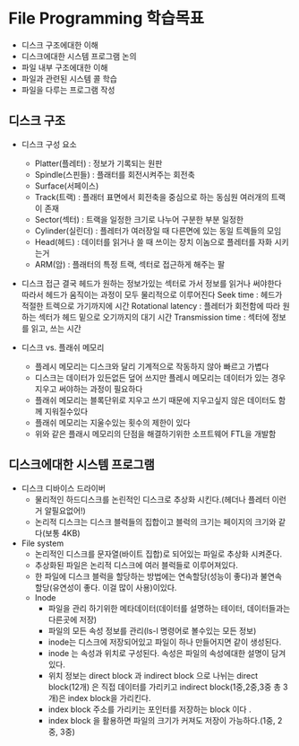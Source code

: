# File Programming 학습목표
- 디스크 구조에대한 이해
- 디스크에대한 시스템 프로그램 논의
- 파일 내부 구조에대한 이해
- 파일과 관련된 시스템 콜 학습
- 파일을 다루는 프로그램 작성

## 디스크 구조
- 디스크 구성 요소
  - Platter(플레터) : 정보가 기록되는 원판 
  - Spindle(스핀들) : 플래터를 회전시켜주는 회전축
  - Surface(서페이스)
  - Track(트랙) : 플래터 표면에서 회전축을 중심으로 하는 동심원 여러개의 트랙이 존재
  - Sector(섹터) : 트랙을 일정한 크기로 나누어 구분한 부분 일정한
  - Cylinder(실린더) : 플레터가 여러장일 때 다른면에 있는 동일 트렉들의 모임
  - Head(헤드) : 데이터를 읽거나 쓸 때 쓰이는 장치 이놈으로 플레터를 자화 시키는거
  - ARM(암) : 플래터의 특정 트랙, 섹터로 접근하게 해주는 팔
  
- 디스크 접근
결국 헤드가 원하는 정보가있는 섹터로 가서 정보를 읽거나 써야한다 따라서 헤드가 움직이는 과정이 모두 물리적으로 이루어진다
Seek time : 헤드가 적절한 트렉으로 가기까지에 시간
Rotational latency : 플레터가 회전함에 따라 원하는 섹터가 헤드 밑으로 오기까지의 대기 시간
Transmission time : 섹터에 정보를 읽고, 쓰는 시간

- 디스크 vs. 플래쉬 메모리
  - 플레시 메모리는 디스크와 달리 기계적으로 작동하지 않아 빠르고 가볍다
  - 디스크는 데이터가 있든없든 덮어 쓰지만 플레시 메모리는 데이터가 있는 경우 지우고 써야하는 과정이 필요하다
  - 플래쉬 메모리는 블록단위로 지우고 쓰기 때문에 지우고싶지 않은 데이터도 함께 지워질수있다 
  - 플래쉬 메모리는 지울수있는 횟수의 제한이 있다
  - 위와 같은 플래시 메모리의 단점을 해결하기위한 소프트웨어 FTL을 개발함
  
## 디스크에대한 시스템 프로그램
- 디스크 디바이스 드라이버
  - 물리적인 하드디스크를 논린적인 디스크로 추상화 시킨다.(헤더나 플레터 이런거 알필요없어!)
  - 논리적 디스크는 디스크 블럭들의 집합이고 블럭의 크기는 페이지의 크기와 같다(보통 4KB)
- File system
  - 논리적인 디스크를 문자열(바이트 집합)로 되어있는 파일로 추상화 시켜준다.
  - 추상화된 파일은 논리적 디스크에 여러 블럭들로 이루어져있다.
  - 한 파일에 디스크 블럭을 할당하는 방법에는 연속할당(성능이 좋다)과 불연속 할당(유연성이 좋다. 이걸 많이 사용)이있다.
  - Inode
    - 파일을 관리 하기위한 메타데이터(데이터를 설명하는 테이터, 데이터들과는 다른곳에 저장)
    - 파일의 모든 속성 정보를 관리(ls-l 명령어로 볼수있는 모든 정보)
    - inode는 디스크에 저장되어있고 파일이 하나 만들어지면 같이 생성된다.
    - inode 는 속성과 위치로 구성된다. 속성은 파일의 속성에대한 설명이 담겨있다.
    - 위치 정보는 direct block 과 indirect block 으로 나뉘는 direct block(12개) 은 직접 데이터를 가리키고  indirect block(1중,2중,3중 총 3개)은 index block을 가리킨다.
    - index block 주소를 가리키는 포인터를 저장하는 block 이다 .
    - index block 을 활용하면 파일의 크기가 커져도 저장이 가능하다.(1중, 2중, 3중)
    
